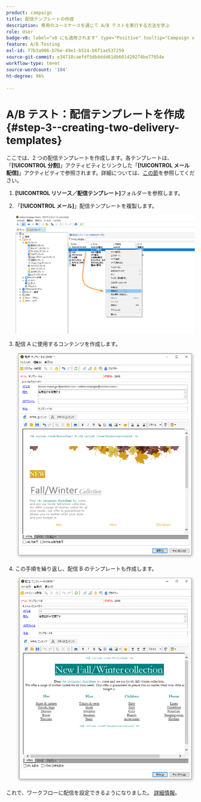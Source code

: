 ```yaml
---
product: campaign
title: 配信テンプレートの作成
description: 専用のユースケースを通じて A/B テストを実行する方法を学ぶ
role: User
badge-v8: label="v8 にも適用されます" type="Positive" tooltip="Campaign v8 にも適用されます"
feature: A/B Testing
exl-id: 77b3a906-b76e-49e1-b524-b6f1ae537259
source-git-commit: e34718caefdf5db4ddd61db601420274be77054e
workflow-type: tm+mt
source-wordcount: '104'
ht-degree: 96%

---
```


# A/B テスト：配信テンプレートを作成 {#step-3--creating-two-delivery-templates}

ここでは、2 つの配信テンプレートを作成します。各テンプレートは、「**[!UICONTROL 分割]**」アクティビティとリンクした「**[!UICONTROL メール配信]**」アクティビティで参照されます。詳細については、[この節](about-templates.md)を参照してください。

1. **[!UICONTROL リソース／配信テンプレート]**&#x200B;フォルダーを参照します。
1. 「**[!UICONTROL メール]**」配信テンプレートを複製します。

   ![](assets/use_case_abtesting_deliverymodel_001.png)

1. 配信 A に使用するコンテンツを作成します。

   ![](assets/use_case_abtesting_deliverymodel_002.png)

1. この手順を繰り返し、配信 B のテンプレートも作成します。

   ![](assets/use_case_abtesting_deliverymodel_003.png)

これで、ワークフローに配信を設定できるようになりました。 [詳細情報](a-b-testing-uc-configuring-deliveries.md)。
